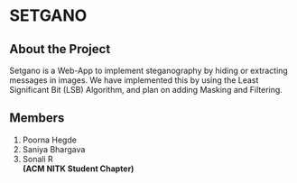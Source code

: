 # SETGANO
## About the Project
Setgano is a Web-App to implement steganography by hiding or extracting messages in images. We have implemented this by using the Least Significant Bit (LSB) Algorithm, and plan on adding Masking and Filtering. 
## Members
1. Poorna Hegde
2. Saniya Bhargava
3. Sonali R<br />
**(ACM NITK Student Chapter)**
